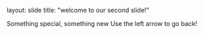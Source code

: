 
layout: slide
title: "welcome to our second slide!"

Something special, something new
Use the left arrow to go back!
